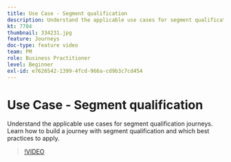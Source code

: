```yaml
---
title: Use Case - Segment qualification
description: Understand the applicable use cases for segment qualification journeys. Learn how to build a journey with segment qualification and which best practices to apply.
kt: 7704
thumbnail: 334231.jpg
feature: Journeys
doc-type: feature video
team: PM
role: Business Practitioner
level: Beginner
exl-id: e7626542-1399-4fcd-966a-cd9b3c7cd454
---
```

# Use Case - Segment qualification

Understand the applicable use cases for segment qualification journeys. Learn how to build a journey with segment qualification and which best practices to apply.

>[!VIDEO](https://video.tv.adobe.com/v/334231?quality=12)

